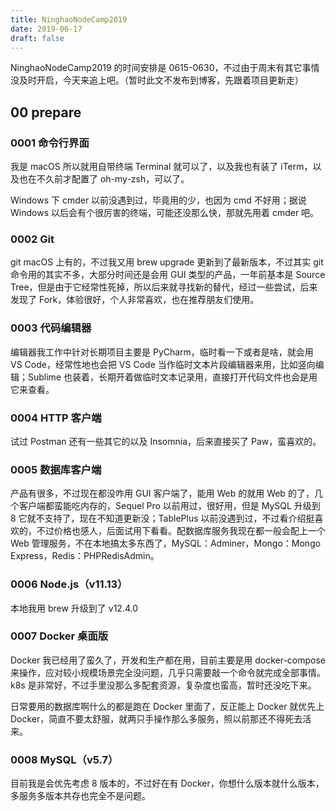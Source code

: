 ```yaml
---
title: NinghaoNodeCamp2019
date: 2019-06-17
draft: false
---
```


NinghaoNodeCamp2019 的时间安排是 0615-0630，不过由于周末有其它事情没及时开启，今天来追上吧。（暂时此文不发布到博客，先跟着项目更新走）

## 00 prepare

### 0001 命令行界面

我是 macOS 所以就用自带终端 Terminal 就可以了，以及我也有装了 iTerm，以及也在不久前才配置了 oh-my-zsh，可以了。

Windows 下 cmder 以前没遇到过，毕竟用的少，也因为 cmd 不好用；据说 Windows 以后会有个很厉害的终端，可能还没那么快，那就先用着 cmder 吧。

### 0002 Git

git macOS 上有的，不过我又用 brew upgrade 更新到了最新版本，不过其实 git 命令用的其实不多，大部分时间还是会用 GUI 类型的产品，一年前基本是 Source Tree，但是由于它经常性死掉，所以后来就寻找新的替代，经过一些尝试，后来发现了 Fork，体验很好，个人非常喜欢，也在推荐朋友们使用。

### 0003 代码编辑器

编辑器我工作中针对长期项目主要是 PyCharm，临时看一下或者是啥，就会用 VS Code，经常性地也会把 VS Code 当作临时文本片段编辑器来用，比如竖向编辑；Sublime 也装着，长期开着做临时文本记录用，直接打开代码文件也会是用它来查看。

### 0004 HTTP 客户端

试过 Postman 还有一些其它的以及 Insomnia，后来直接买了 Paw，蛮喜欢的。

### 0005 数据库客户端

产品有很多，不过现在都没咋用 GUI 客户端了，能用 Web 的就用 Web 的了，几个客户端都蛮能吃内存的，Sequel Pro 以前用过，很好用，但是 MySQL 升级到 8 它就不支持了，现在不知道更新没；TablePlus 以前没遇到过，不过看介绍挺喜欢的，不过价格也感人，后面试用下看看。配数据库服务我现在都一般会配上一个 Web 管理服务，不在本地搞太多东西了，MySQL：Adminer，Mongo：Mongo Express，Redis：PHPRedisAdmin。

### 0006 Node.js（v11.13）

本地我用 brew 升级到了 v12.4.0

### 0007 Docker 桌面版

Docker 我已经用了蛮久了，开发和生产都在用，目前主要是用 docker-compose 来操作，应对较小规模场景完全没问题，几乎只需要敲一个命令就完成全部事情。k8s 是非常好，不过手里没那么多配套资源，复杂度也蛮高，暂时还没吃下来。

日常要用的数据库啊什么的都是跑在 Docker 里面了，反正能上 Docker 就优先上 Docker，简直不要太舒服，就两只手操作那么多服务，照以前那还不得死去活来。

### 0008 MySQL（v5.7）

目前我是会优先考虑 8 版本的，不过好在有 Docker，你想什么版本就什么版本，多服务多版本共存也完全不是问题。